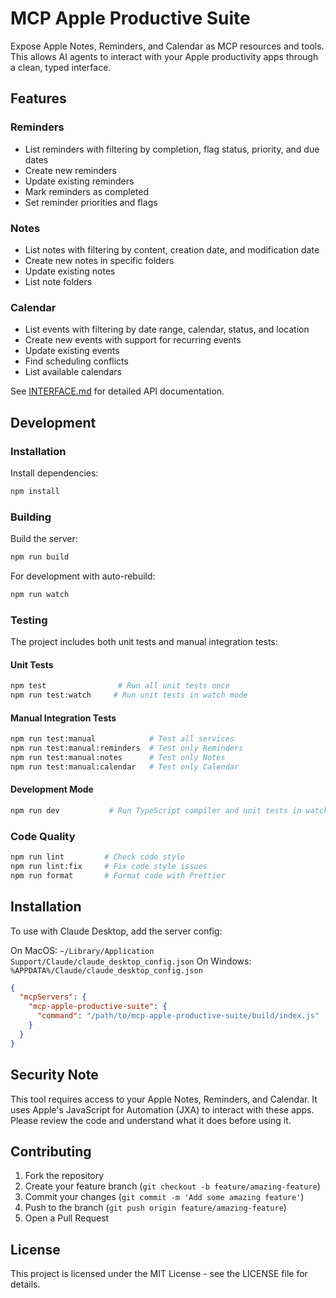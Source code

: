 # MCP Apple Productive Suite

Expose Apple Notes, Reminders, and Calendar as MCP resources and tools. This allows AI agents to interact with your Apple productivity apps through a clean, typed interface.

## Features

### Reminders
- List reminders with filtering by completion, flag status, priority, and due dates
- Create new reminders
- Update existing reminders
- Mark reminders as completed
- Set reminder priorities and flags

### Notes
- List notes with filtering by content, creation date, and modification date
- Create new notes in specific folders
- Update existing notes
- List note folders

### Calendar
- List events with filtering by date range, calendar, status, and location
- Create new events with support for recurring events
- Update existing events
- Find scheduling conflicts
- List available calendars

See [INTERFACE.md](INTERFACE.md) for detailed API documentation.

## Development

### Installation

Install dependencies:
```bash
npm install
```

### Building

Build the server:
```bash
npm run build
```

For development with auto-rebuild:
```bash
npm run watch
```

### Testing

The project includes both unit tests and manual integration tests:

#### Unit Tests
```bash
npm test                # Run all unit tests once
npm run test:watch     # Run unit tests in watch mode
```

#### Manual Integration Tests
```bash
npm run test:manual            # Test all services
npm run test:manual:reminders  # Test only Reminders
npm run test:manual:notes      # Test only Notes
npm run test:manual:calendar   # Test only Calendar
```

#### Development Mode
```bash
npm run dev           # Run TypeScript compiler and unit tests in watch mode
```

### Code Quality

```bash
npm run lint         # Check code style
npm run lint:fix     # Fix code style issues
npm run format       # Format code with Prettier
```

## Installation

To use with Claude Desktop, add the server config:

On MacOS: `~/Library/Application Support/Claude/claude_desktop_config.json`
On Windows: `%APPDATA%/Claude/claude_desktop_config.json`

```json
{
  "mcpServers": {
    "mcp-apple-productive-suite": {
      "command": "/path/to/mcp-apple-productive-suite/build/index.js"
    }
  }
}
```

## Security Note

This tool requires access to your Apple Notes, Reminders, and Calendar. It uses Apple's JavaScript for Automation (JXA) to interact with these apps. Please review the code and understand what it does before using it.

## Contributing

1. Fork the repository
2. Create your feature branch (`git checkout -b feature/amazing-feature`)
3. Commit your changes (`git commit -m 'Add some amazing feature'`)
4. Push to the branch (`git push origin feature/amazing-feature`)
5. Open a Pull Request

## License

This project is licensed under the MIT License - see the LICENSE file for details.
